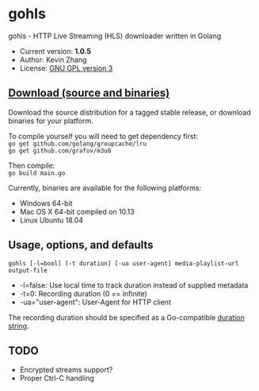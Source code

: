 # gohls

gohls - HTTP Live Streaming (HLS) downloader written in Golang


* Current version: **1.0.5**
* Author: Kevin Zhang
* License: [GNU GPL version 3](http://www.gnu.org/licenses/gpl-3.0.txt)

## [Download (source and binaries)](https://github.com/kz26/gohls/releases)

Download the source distribution for a tagged stable release, or download binaries for your platform.

To compile yourself you will need to get dependency first:  
`go get github.com/golang/groupcache/lru`  
`go get github.com/grafov/m3u8`  

Then compile:  
`go build main.go`

Currently, binaries are available for the following platforms:

* Windows 64-bit
* Mac OS X 64-bit compiled on 10.13
* Linux Ubuntu 18.04

## Usage, options, and defaults

`gohls [-l=bool] [-t duration] [-ua user-agent] media-playlist-url output-file`

* -l=false: Use local time to track duration instead of supplied metadata
* -t=0: Recording duration (0 == infinite)
* -ua="user-agent": User-Agent for HTTP client

The recording duration should be specified as a Go-compatible [duration string](http://golang.org/pkg/time/#ParseDuration).

## TODO

* Encrypted streams support?
* Proper Ctrl-C handling
